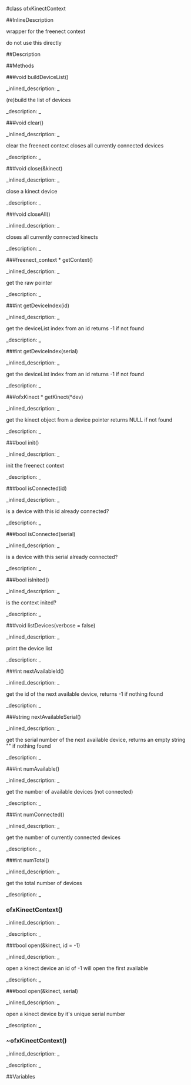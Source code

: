 #class ofxKinectContext


<!--
_visible: True_
_advanced: False_
_istemplated: False_
-->

##InlineDescription


wrapper for the freenect context

do not use this directly 





##Description





##Methods



###void buildDeviceList()

<!--
_syntax: buildDeviceList()_
_name: buildDeviceList_
_returns: void_
_returns_description: _
_parameters: _
_access: public_
_version_started: 0.8.0_
_version_deprecated: _
_summary: _
_constant: False_
_static: False_
_visible: True_
_advanced: False_
-->

_inlined_description: _

(re)build the list of devices 








_description: _







<!----------------------------------------------------------------------------->

###void clear()

<!--
_syntax: clear()_
_name: clear_
_returns: void_
_returns_description: _
_parameters: _
_access: public_
_version_started: 0.8.0_
_version_deprecated: _
_summary: _
_constant: False_
_static: False_
_visible: True_
_advanced: False_
-->

_inlined_description: _


clear the freenect context closes all currently connected devices 







_description: _







<!----------------------------------------------------------------------------->

###void close(&kinect)

<!--
_syntax: close(&kinect)_
_name: close_
_returns: void_
_returns_description: _
_parameters: ofxKinect &kinect_
_access: public_
_version_started: 0.8.0_
_version_deprecated: _
_summary: _
_constant: False_
_static: False_
_visible: True_
_advanced: False_
-->

_inlined_description: _

close a kinect device 








_description: _







<!----------------------------------------------------------------------------->

###void closeAll()

<!--
_syntax: closeAll()_
_name: closeAll_
_returns: void_
_returns_description: _
_parameters: _
_access: public_
_version_started: 0.8.0_
_version_deprecated: _
_summary: _
_constant: False_
_static: False_
_visible: True_
_advanced: False_
-->

_inlined_description: _

closes all currently connected kinects 








_description: _







<!----------------------------------------------------------------------------->

###freenect_context * getContext()

<!--
_syntax: getContext()_
_name: getContext_
_returns: freenect_context *_
_returns_description: _
_parameters: _
_access: public_
_version_started: 0.8.0_
_version_deprecated: _
_summary: _
_constant: False_
_static: False_
_visible: True_
_advanced: False_
-->

_inlined_description: _

get the raw pointer 








_description: _







<!----------------------------------------------------------------------------->

###int getDeviceIndex(id)

<!--
_syntax: getDeviceIndex(id)_
_name: getDeviceIndex_
_returns: int_
_returns_description: _
_parameters: int id_
_access: public_
_version_started: 0.8.0_
_version_deprecated: _
_summary: _
_constant: False_
_static: False_
_visible: True_
_advanced: False_
-->

_inlined_description: _


get the deviceList index from an id returns -1 if not found 







_description: _







<!----------------------------------------------------------------------------->

###int getDeviceIndex(serial)

<!--
_syntax: getDeviceIndex(serial)_
_name: getDeviceIndex_
_returns: int_
_returns_description: _
_parameters: string serial_
_access: public_
_version_started: 0.8.0_
_version_deprecated: _
_summary: _
_constant: False_
_static: False_
_visible: True_
_advanced: False_
-->

_inlined_description: _


get the deviceList index from an id returns -1 if not found 







_description: _







<!----------------------------------------------------------------------------->

###ofxKinect * getKinect(*dev)

<!--
_syntax: getKinect(*dev)_
_name: getKinect_
_returns: ofxKinect *_
_returns_description: _
_parameters: freenect_device *dev_
_access: public_
_version_started: 0.8.0_
_version_deprecated: _
_summary: _
_constant: False_
_static: False_
_visible: True_
_advanced: False_
-->

_inlined_description: _


get the kinect object from a device pointer returns NULL if not found 







_description: _







<!----------------------------------------------------------------------------->

###bool init()

<!--
_syntax: init()_
_name: init_
_returns: bool_
_returns_description: _
_parameters: _
_access: public_
_version_started: 0.8.0_
_version_deprecated: _
_summary: _
_constant: False_
_static: False_
_visible: True_
_advanced: False_
-->

_inlined_description: _

init the freenect context 








_description: _







<!----------------------------------------------------------------------------->

###bool isConnected(id)

<!--
_syntax: isConnected(id)_
_name: isConnected_
_returns: bool_
_returns_description: _
_parameters: int id_
_access: public_
_version_started: 0.8.0_
_version_deprecated: _
_summary: _
_constant: False_
_static: False_
_visible: True_
_advanced: False_
-->

_inlined_description: _

is a device with this id already connected? 








_description: _







<!----------------------------------------------------------------------------->

###bool isConnected(serial)

<!--
_syntax: isConnected(serial)_
_name: isConnected_
_returns: bool_
_returns_description: _
_parameters: string serial_
_access: public_
_version_started: 0.8.0_
_version_deprecated: _
_summary: _
_constant: False_
_static: False_
_visible: True_
_advanced: False_
-->

_inlined_description: _

is a device with this serial already connected? 








_description: _







<!----------------------------------------------------------------------------->

###bool isInited()

<!--
_syntax: isInited()_
_name: isInited_
_returns: bool_
_returns_description: _
_parameters: _
_access: public_
_version_started: 0.8.0_
_version_deprecated: _
_summary: _
_constant: False_
_static: False_
_visible: True_
_advanced: False_
-->

_inlined_description: _

is the context inited? 








_description: _







<!----------------------------------------------------------------------------->

###void listDevices(verbose = false)

<!--
_syntax: listDevices(verbose = false)_
_name: listDevices_
_returns: void_
_returns_description: _
_parameters: bool verbose=false_
_access: public_
_version_started: 0.8.0_
_version_deprecated: _
_summary: _
_constant: False_
_static: False_
_visible: True_
_advanced: False_
-->

_inlined_description: _

print the device list 








_description: _







<!----------------------------------------------------------------------------->

###int nextAvailableId()

<!--
_syntax: nextAvailableId()_
_name: nextAvailableId_
_returns: int_
_returns_description: _
_parameters: _
_access: public_
_version_started: 0.8.0_
_version_deprecated: _
_summary: _
_constant: False_
_static: False_
_visible: True_
_advanced: False_
-->

_inlined_description: _


get the id of the next available device, returns -1 if nothing found 







_description: _







<!----------------------------------------------------------------------------->

###string nextAvailableSerial()

<!--
_syntax: nextAvailableSerial()_
_name: nextAvailableSerial_
_returns: string_
_returns_description: _
_parameters: _
_access: public_
_version_started: 0.8.0_
_version_deprecated: _
_summary: _
_constant: False_
_static: False_
_visible: True_
_advanced: False_
-->

_inlined_description: _


get the serial number of the next available device, returns an empty string "" if nothing found 







_description: _







<!----------------------------------------------------------------------------->

###int numAvailable()

<!--
_syntax: numAvailable()_
_name: numAvailable_
_returns: int_
_returns_description: _
_parameters: _
_access: public_
_version_started: 0.8.0_
_version_deprecated: _
_summary: _
_constant: False_
_static: False_
_visible: True_
_advanced: False_
-->

_inlined_description: _

get the number of available devices (not connected) 








_description: _







<!----------------------------------------------------------------------------->

###int numConnected()

<!--
_syntax: numConnected()_
_name: numConnected_
_returns: int_
_returns_description: _
_parameters: _
_access: public_
_version_started: 0.8.0_
_version_deprecated: _
_summary: _
_constant: False_
_static: False_
_visible: True_
_advanced: False_
-->

_inlined_description: _

get the number of currently connected devices 








_description: _







<!----------------------------------------------------------------------------->

###int numTotal()

<!--
_syntax: numTotal()_
_name: numTotal_
_returns: int_
_returns_description: _
_parameters: _
_access: public_
_version_started: 0.8.0_
_version_deprecated: _
_summary: _
_constant: False_
_static: False_
_visible: True_
_advanced: False_
-->

_inlined_description: _

get the total number of devices 








_description: _







<!----------------------------------------------------------------------------->

### ofxKinectContext()

<!--
_syntax: ofxKinectContext()_
_name: ofxKinectContext_
_returns: _
_returns_description: _
_parameters: _
_access: public_
_version_started: 0.8.0_
_version_deprecated: _
_summary: _
_constant: False_
_static: False_
_visible: True_
_advanced: False_
-->

_inlined_description: _








_description: _







<!----------------------------------------------------------------------------->

###bool open(&kinect, id = -1)

<!--
_syntax: open(&kinect, id = -1)_
_name: open_
_returns: bool_
_returns_description: _
_parameters: ofxKinect &kinect, int id=-1_
_access: public_
_version_started: 0.8.0_
_version_deprecated: _
_summary: _
_constant: False_
_static: False_
_visible: True_
_advanced: False_
-->

_inlined_description: _


open a kinect device an id of -1 will open the first available 







_description: _







<!----------------------------------------------------------------------------->

###bool open(&kinect, serial)

<!--
_syntax: open(&kinect, serial)_
_name: open_
_returns: bool_
_returns_description: _
_parameters: ofxKinect &kinect, string serial_
_access: public_
_version_started: 0.8.0_
_version_deprecated: _
_summary: _
_constant: False_
_static: False_
_visible: True_
_advanced: False_
-->

_inlined_description: _

open a kinect device by it's unique serial number 








_description: _







<!----------------------------------------------------------------------------->

### ~ofxKinectContext()

<!--
_syntax: ~ofxKinectContext()_
_name: ~ofxKinectContext_
_returns: _
_returns_description: _
_parameters: _
_access: public_
_version_started: 0.8.0_
_version_deprecated: _
_summary: _
_constant: False_
_static: False_
_visible: True_
_advanced: False_
-->

_inlined_description: _








_description: _







<!----------------------------------------------------------------------------->

##Variables



